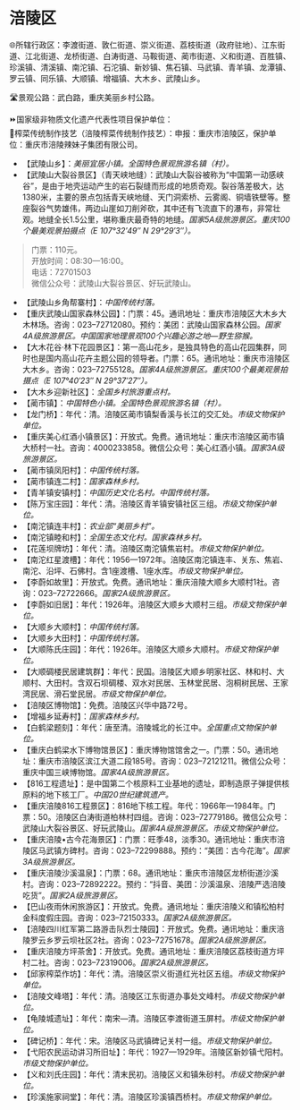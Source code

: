 # 涪陵区  
🌐所辖行政区：李渡街道、敦仁街道、崇义街道、荔枝街道（政府驻地）、江东街道、江北街道、龙桥街道、白涛街道、马鞍街道、蔺市街道、义和街道、百胜镇、珍溪镇、清溪镇、南沱镇、石沱镇、新妙镇、焦石镇、马武镇、青羊镇、龙潭镇、罗云镇、同乐镇、大顺镇、增福镇、大木乡、武陵山乡。  

🛣️景观公路：武白路，重庆美丽乡村公路。  

⏩国家级非物质文化遗产代表性项目保护单位：  
🔸榨菜传统制作技艺（涪陵榨菜传统制作技艺）：申报：重庆市涪陵区，保护单位：重庆市涪陵辣妹子集团有限公司。  

* 【武陵山乡】：*美丽宜居小镇。全国特色景观旅游名镇（村）。*  
* 【武陵山大裂谷景区】（青天峡地缝）：武陵山大裂谷被称为“中国第一动感峡谷”，是由于地壳运动产生的岩石裂缝而形成的地质奇观。裂谷落差极大，达1380米，主要的景点包括青天峡地缝、天门洞索桥、云雾阁、铜墙铁壁等。整座裂谷气势雄伟，两边山崖如刀削斧砍，其中还有飞流直下的瀑布，非常壮观。地缝全长1.5公里，堪称重庆最奇特的地缝。*国家5A级旅游景区。重庆100个最美观景拍摄点（E 107°32′49″ N 29°29′3″）。*  
> 门票：110元。  
> 开放时间：08:30—16:00。  
> 电话：72701503  
> 微信公众号：武陵山大裂谷景区、好玩武陵山。  
* 【武陵山乡角帮寨村】：*中国传统村落。*  
* 【重庆武陵山国家森林公园】：门票：45。通讯地址：重庆市涪陵区大木乡大木林场。咨询：023–72712080。预约：美团：武陵山国家森林公园。*国家4A级旅游景区。中国国家地理景观100个兴趣必游之地—野生猕猴。*  
* 【大木花谷·林下花园景区】：第一高山花乡，是独具特色的高山花园集群，同时也是国内高山花卉主题公园的领导者。门票：65。通讯地址：重庆市涪陵区大木乡。咨询：023–72755128。*国家4A级旅游景区。重庆100个最美观景拍摄点（E 107°40′23″ N 29°37′27″）。*  
* 【大木乡迎新社区】：*全国乡村旅游重点村。*  
* 【蔺市镇】：*中国特色小镇。全国特色景观旅游名镇（村）。*  
* 【龙门桥】：年代：清。涪陵区蔺市镇梨香溪与长江的交汇处。*市级文物保护单位。*  
* 【重庆美心红酒小镇景区】：开放式。免费。通讯地址：重庆市涪陵区蔺市镇大桥村一社。咨询：4000233858。微信公众号：美心红酒小镇。*国家3A级旅游景区。*  
* 【蔺市镇凤阳村】：*中国传统村落。*  
* 【蔺市镇连二村】：*国家森林乡村。*  
* 【青羊镇安镇村】：*中国历史文化名村。中国传统村落。*  
* 【陈万宝庄园】：年代：清。涪陵区青羊镇安镇社区三组。*市级文物保护单位。*  
* 【南沱镇连丰村】：*农业部“美丽乡村”。*  
* 【南沱镇睦和村】：*全国生态文化村。国家森林乡村。*  
* 【花莲坝牌坊】：年代：清。涪陵区南沱镇焦岩村。*市级文物保护单位。*  
* 【南沱红星渡槽】：年代：1956—1972年。涪陵区南沱镇连丰、关东、焦岩、南沱、沿坪、石佛村。含1座渡槽、1座水库。*市级文物保护单位。*  
* 【李蔚如故里】：开放式。免费。通讯地址：重庆涪陵大顺乡大顺村1社。咨询：023–72722666。*国家2A级旅游景区。*  
* 【李蔚如旧居】：年代：1926年。涪陵区大顺乡大顺村三组。*市级文物保护单位。*  
* 【大顺乡大顺村】：*中国传统村落。*  
* 【大顺乡大田村】：*中国传统村落。*  
* 【大顺陈氏庄园】：年代：1926年。涪陵区大顺乡大顺村。*市级文物保护单位。*  
* 【大顺碉楼民居建筑群】：年代：民国。涪陵区大顺乡明家社区、林和村、大顺村、大田村。含双石坝碉楼、双水对民居、玉林堂民居、泡桐树民居、王家湾民居、滑石堂民居。*市级文物保护单位。*  
* 【涪陵区博物馆】：免费。涪陵区兴华中路72号。  
* 【增福乡延寿村】：*国家森林乡村。*  
* 【白鹤梁题刻】：年代：唐至清。涪陵城北的长江中。*全国重点文物保护单位。*  
* 【重庆白鹤梁水下博物馆景区】：重庆博物馆馆舍之一。门票：50。通讯地址：重庆市涪陵区滨江大道二段185号。咨询：023–72121211。微信公众号：重庆中国三峡博物馆。*国家4A级旅游景区。*  
* 【816工程遗址】：是中国第二个核原料工业基地的遗址，即制造原子弹提供核原料的地下核工厂。*中国20世纪建筑遗产。*  
* 【重庆涪陵816工程景区】：816地下核工程。年代：1966年—1984年。门票：50。涪陵区白涛街道柏林村四组。咨询：023–72779186。微信公众号：武陵山大裂谷景区、好玩武陵山。*国家4A级旅游景区。市级文物保护单位。*  
* 【重庆涪陵•古今花海景区】：门票：旺季48，淡季30。通讯地址：重庆市涪陵区马武镇方碑村。咨询：023–72299888。预约：“美团：古今花海”。*国家3A级旅游景区。*  
* 【重庆涪陵沙溪温泉】：门票：68。通讯地址：重庆市涪陵区龙桥街道沙溪村。咨询：023–72892222。预约：“抖音、美团：沙溪温泉、涪陵严选涪陵吃货”。*国家2A级旅游景区。*  
* 【巴山夜雨休闲旅游区】：开放式。免费。通讯地址：重庆涪陵义和镇松柏村金科度假庄园。咨询：023–72150333。*国家2A级旅游景区。*  
* 【涪陵四川红军第二路游击队烈士陵园】：开放式。免费。通讯地址：重庆涪陵罗云乡罗云坝社区2社。咨询：023–72751678。*国家2A级旅游景区。*  
* 【重庆涪陵方坪茶舍】：开放式。免费。通讯地址：重庆涪陵区荔枝街道方坪村二社。咨询：023–72319006。*国家2A级旅游景区。*  
* 【邱家榨菜作坊】：年代：清。涪陵区崇义街道红光社区五组。*市级文物保护单位。*  
* 【涪陵文峰塔】：年代：清。涪陵区江东街道办事处文峰村。*市级文物保护单位。*  
* 【龟陵城遗址】：年代：南宋—清。涪陵区李渡街道玉屏村。*市级文物保护单位。*  
* 【碑记桥】：年代：宋。涪陵区马武镇碑记关村一组。*市级文物保护单位。*  
* 【弋阳农民运动讲习所旧址】：年代：1927—1929年。涪陵区新妙镇弋阳村。*市级文物保护单位。*  
* 【义和刘氏庄园】：年代：清末民初。涪陵区义和镇朱砂村。*市级文物保护单位。*  
* 【珍溪施家祠堂】：年代：清。涪陵区珍溪镇西桥村。*市级文物保护单位。*  
